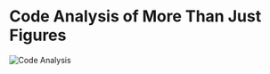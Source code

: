 

# Code Analysis of More Than Just Figures 

<img src="https://repo-analytics-backend.vercel.app/api?backgroundColor=black&titleColor=white&textColor=white&subHeader=2025-01-10%2005%3A05%3A09&title=Analysis%20of%20%27More%20Than%20Just%20Figures%27&numFiles=24&totalLines=40475&errors=69&extensions=png%2Cjs%2Ctgz%2Cgltf%2Csample%2Cjson%2CHEAD%2Cyml%2Cmd%2Ctxt%2Cmain%2Cpdf%2Cconfig%2Cdescription%2Cindex%2Cpacked-refs%2Cexclude%2Cidx%2Cpack%2Crev%2Cico%2Chtml%2Csvg%2Ccss&fileCounter=41%2C39%2C20%2C15%2C14%2C5%2C4%2C3%2C2%2C2%2C2%2C1%2C1%2C1%2C1%2C1%2C1%2C1%2C1%2C1%2C1%2C1%2C1%2C1&lineCounterPerFile=0%2C2406%2C0%2C6068%2C868%2C30727%2C4%2C66%2C2%2C18%2C2%2C0%2C13%2C1%2C0%2C3%2C6%2C0%2C0%2C0%2C0%2C1%2C55%2C235" alt="Code Analysis" />